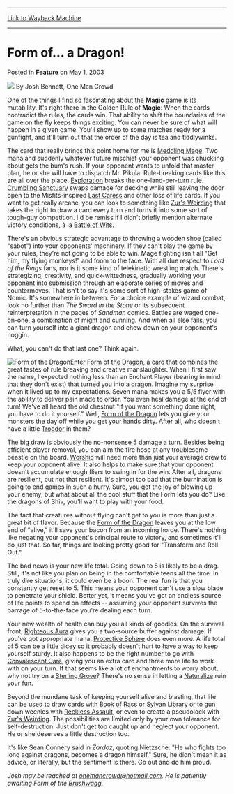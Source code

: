 
---
[Link to Wayback Machine](https://web.archive.org/web/20170512031132/http://magic.wizards.com/en/articles/archive/feature/form-%E2%80%A6-dragon-2003-05-01)

[_metadata_:author]:- "Josh Bennett"
[_metadata_:description]:- "One of the things I find so fascinating about the Magic game is its mutability. It's right there in the Golden Rule of Magic: When the cards contradict the rules, the cards win. That ability to shift the boundaries of the game on the fly keeps things exciting. You can never be sure of what will happen in a given game. You'll show up to some matches ready for a gunfight, and it'll turn out that the order of the day is tea and tiddlywinks."
[_metadata_:generator]:- "Drupal 7 (http://drupal.org)"
[_metadata_:publish_date]:- "2003-05-01"
[_metadata_:title]:- "Form of… a Dragon!"
[_metadata_:wayback_capture_timestamp]:- "2017-05-12 03:11:32+00:00"
[_metadata_:wayback_raw_url]:- "https://web.archive.org/web/20170512031132id_/http://magic.wizards.com/en/articles/archive/feature/form-%E2%80%A6-dragon-2003-05-01"
[_metadata_:wayback_url]:- "http://magic.wizards.com/en/articles/archive/feature/form-%E2%80%A6-dragon-2003-05-01"
---


Form of… a Dragon!
==================



 Posted in **Feature**
 on May 1, 2003 






![](https://media.magic.wizards.com/styles/auth_small/public/generic-avatar-150_274.png)
By Josh Bennett, One Man Crowd











One of the things I find so fascinating about the ****Magic**** game is its mutability. It's right there in the Golden Rule of ****Magic****: When the cards contradict the rules, the cards win. That ability to shift the boundaries of the game on the fly keeps things exciting. You can never be sure of what will happen in a given game. You'll show up to some matches ready for a gunfight, and it'll turn out that the order of the day is tea and tiddlywinks. 


The card that really brings this point home for me is [Meddling Mage](http://gatherer.wizards.com/Pages/Card/Details.aspx?name=Meddling+Mage). Two mana and suddenly whatever future mischief your opponent was chuckling about gets the bum's rush. If your opponent wants to unfold that master plan, he or she will have to dispatch Mr. Pikula. Rule-breaking cards like this are all over the place. [Exploration](http://gatherer.wizards.com/Pages/Card/Details.aspx?name=Exploration) breaks the one-land-per-turn rule. [Crumbling Sanctuary](http://gatherer.wizards.com/Pages/Card/Details.aspx?name=Crumbling+Sanctuary) swaps damage for decking while still leaving the door open to the Misfits-inspired [Last Caress](http://gatherer.wizards.com/Pages/Card/Details.aspx?name=Last+Caress) and other loss of life cards. If you want to get really arcane, you can look to something like [Zur's Weirding](http://gatherer.wizards.com/Pages/Card/Details.aspx?name=Zur%27s+Weirding) that takes the right to draw a card every turn and turns it into some sort of tough-guy competition. I'd be remiss if I didn't briefly mention alternate victory conditions, à la [Battle of Wits](http://gatherer.wizards.com/Pages/Card/Details.aspx?name=Battle+of+Wits). 


There's an obvious strategic advantage to throwing a wooden shoe (called "sabot") into your opponents' machinery. If they can't play the game by your rules, they're not going to be able to win. Mage fighting isn't all "Get him, my flying monkeys!" and foom to the face. With all due respect to *Lord of the Rings* fans, nor is it some kind of telekinetic wrestling match. There's strategizing, creativity, and quick-wittedness, gradually working your opponent into submission through an elaborate series of moves and countermoves. That isn't to say it's some sort of high-stakes game of Nomic. It's somewhere in between. For a choice example of wizard combat, look no further than *The Sword in the Stone* or its subsequent reinterpretation in the pages of *Sandman* comics. Battles are waged one-on-one, a combination of might and cunning. And when all else fails, you can turn yourself into a giant dragon and chow down on your opponent's noggin. 


What, you can't do that last one? Think again. 


![Form of the Dragon](http://gatherer.wizards.com/Handlers/Image.ashx?type=card&name=Form+of+the+Dragon)Enter [Form of the Dragon](http://gatherer.wizards.com/Pages/Card/Details.aspx?name=Form+of+the+Dragon), a card that combines the great tastes of rule breaking and creative manslaughter. When I first saw the name, I expected nothing less than an Enchant Player (bearing in mind that they don't exist) that turned you into a dragon. Imagine my surprise when it lived up to my expectations. Seven mana makes you a 5/5 flyer with the ability to deliver pain made to order. You even heal damage at the end of turn! We've all heard the old chestnut "If you want something done right, you have to do it yourself." Well, [Form of the Dragon](http://gatherer.wizards.com/Pages/Card/Details.aspx?name=Form+of+the+Dragon) lets you give your monsters the day off while you get your hands dirty. After all, who doesn't have a little [Trogdor](http://www.homestarrunner.com/sbemail58.html) in them? 


The big draw is obviously the no-nonsense 5 damage a turn. Besides being efficient player removal, you can aim the fire hose at any troublesome beastie on the board. [Worship](http://gatherer.wizards.com/Pages/Card/Details.aspx?name=Worship) will need more than just your average crew to keep your opponent alive. It also helps to make sure that your opponent doesn't accumulate enough fliers to swing in for the win. After all, dragons are resilient, but not that resilient. It's almost too bad that the burnination is going to end games in such a hurry. Sure, you get the joy of blowing up your enemy, but what about all the cool stuff that the Form lets you do? Like the dragons of Shiv, you'll want to play with your food. 


The fact that creatures without flying can't get to you is more than just a great bit of flavor. Because the [Form of the Dragon](http://gatherer.wizards.com/Pages/Card/Details.aspx?&name=Form%2Bof%2Bthe%2BDragon) leaves you at the low end of "alive," it'll save your bacon from an incoming horde. There's nothing like negating your opponent's principal route to victory, and sometimes it'll do just that. So far, things are looking pretty good for "Transform and Roll Out." 


The bad news is your new life total. Going down to 5 is likely to be a drag. Still, it's not like you plan on being in the comfortable teens all the time. In truly dire situations, it could even be a boon. The real fun is that you constantly get reset to 5. This means your opponent can't use a slow blade to penetrate your shield. Better yet, it means you've got an endless source of life points to spend on effects -- assuming your opponent survives the barrage of 5-to-the-face you're dealing each turn. 


Your new wealth of health can buy you all kinds of goodies. On the survival front, [Righteous Aura](http://gatherer.wizards.com/Pages/Card/Details.aspx?name=Righteous+Aura) gives you a two-source buffer against damage. If you've got appropriate mana, [Protective Sphere](http://gatherer.wizards.com/Pages/Card/Details.aspx?name=Protective+Sphere) does even more. A life total of 5 can be a little dicey so it probably doesn't hurt to have a way to keep yourself sturdy. It also happens to be the right number to go with [Convalescent Care](http://gatherer.wizards.com/Pages/Card/Details.aspx?name=Convalescent+Care), giving you an extra card and three more life to work with on your turn. If that seems like a lot of enchantments to worry about, why not try on a [Sterling Grove](http://gatherer.wizards.com/Pages/Card/Details.aspx?name=Sterling+Grove)? There's no sense in letting a [Naturalize](http://gatherer.wizards.com/Pages/Card/Details.aspx?name=Naturalize) ruin your fun. 


Beyond the mundane task of keeping yourself alive and blasting, that life can be used to draw cards with [Book of Rass](http://gatherer.wizards.com/Pages/Card/Details.aspx?name=Book+of+Rass) or [Sylvan Library](http://gatherer.wizards.com/Pages/Card/Details.aspx?name=Sylvan+Library) or to gun down weenies with [Reckless Assault](http://gatherer.wizards.com/Pages/Card/Details.aspx?name=Reckless+Assault), or even to create a pseudolock with [Zur's Weirding](http://gatherer.wizards.com/Pages/Card/Details.aspx?name=Zur%27s+Weirding). The possibilities are limited only by your own tolerance for self-destruction. Just don't get too caught up and neglect your opponent. He or she deserves a little destruction too. 


It's like Sean Connery said in *Zardoz,* quoting Nietzsche: "He who fights too long against dragons, becomes a dragon himself." Sure, he didn't mean it as advice, or literally, but the sentiment is there. Go out and do him proud.


*Josh may be reached at onemancrowd@hotmail.com. He is patiently awaiting Form of the [Brushwagg](http://gatherer.wizards.com/Pages/Card/Details.aspx?name=Brushwagg).*







